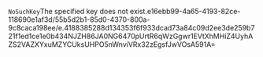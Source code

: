 <?xml version="1.0" encoding="UTF-8"?>
<Error><Code>NoSuchKey</Code><Message>The specified key does not exist.</Message><Key>e16ebb99-4a65-4193-82ce-118690e1af3d/55b5d2b1-85d0-4370-800a-9c8caca198ee/e.4188385288d134353f6f933dcad73a84c09d2ee3de259b721f1ed1ce1e0b43</Key><RequestId>4NJZH86JA0NG6470</RequestId><HostId>pUrtR6qWzGgwr1EVtXhMHiZ4UyhAZS2VAZXYxuMZYCUksUHPO5nWnviVRx32zEgsfJwVOsA591A=</HostId></Error>